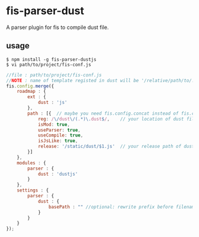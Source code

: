 # fis-parser-dust

A parser plugin for fis to compile dust file.

## usage

    $ npm install -g fis-parser-dustjs
    $ vi path/to/project/fis-conf.js

```javascript
//file : path/to/project/fis-conf.js
//NOTE : name of template registed in dust will be '/relative/path/to/.dust/file', one more '/' than the output of grunt-dust.
fis.config.merge({
    roadmap : {
        ext : {
            dust : 'js'
        },
        path : [{  // maybe you need fis.config.concat instead of fis.config.merge
            reg: /\/dust\/(.*)\.dust$/,    // your location of dust files
            isMod: true,
            useParser: true,
            useCompile: true,
            isJsLike: true,
            release: '/static/dust/$1.js'  // your release path of dust files
        }]
    },
    modules : {
        parser : {
            dust : 'dustjs'
        }
    },
    settings : {
        parser : {
            dust : {
                basePath : "" //optional: rewrite prefix before filename
            }
        }
    }
});
```
